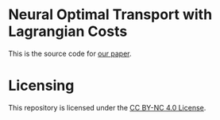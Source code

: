 # Neural Optimal Transport with Lagrangian Costs
This is the source code for [our paper](https://openreview.net/forum?id=myb0FKB8C9).

# Licensing
This repository is licensed under the
[CC BY-NC 4.0 License](https://creativecommons.org/licenses/by-nc/4.0/).
